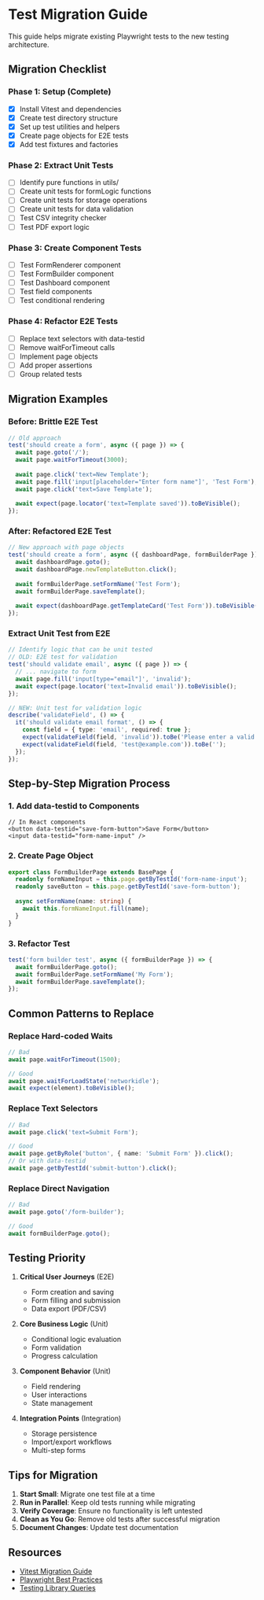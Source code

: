 # Test Migration Guide

This guide helps migrate existing Playwright tests to the new testing architecture.

## Migration Checklist

### Phase 1: Setup (Complete)
- [x] Install Vitest and dependencies
- [x] Create test directory structure
- [x] Set up test utilities and helpers
- [x] Create page objects for E2E tests
- [x] Add test fixtures and factories

### Phase 2: Extract Unit Tests
- [ ] Identify pure functions in utils/
- [ ] Create unit tests for formLogic functions
- [ ] Create unit tests for storage operations  
- [ ] Create unit tests for data validation
- [ ] Test CSV integrity checker
- [ ] Test PDF export logic

### Phase 3: Create Component Tests
- [ ] Test FormRenderer component
- [ ] Test FormBuilder component
- [ ] Test Dashboard component
- [ ] Test field components
- [ ] Test conditional rendering

### Phase 4: Refactor E2E Tests
- [ ] Replace text selectors with data-testid
- [ ] Remove waitForTimeout calls
- [ ] Implement page objects
- [ ] Add proper assertions
- [ ] Group related tests

## Migration Examples

### Before: Brittle E2E Test
```typescript
// Old approach
test('should create a form', async ({ page }) => {
  await page.goto('/');
  await page.waitForTimeout(3000);
  
  await page.click('text=New Template');
  await page.fill('input[placeholder="Enter form name"]', 'Test Form');
  await page.click('text=Save Template');
  
  await expect(page.locator('text=Template saved')).toBeVisible();
});
```

### After: Refactored E2E Test
```typescript
// New approach with page objects
test('should create a form', async ({ dashboardPage, formBuilderPage }) => {
  await dashboardPage.goto();
  await dashboardPage.newTemplateButton.click();
  
  await formBuilderPage.setFormName('Test Form');
  await formBuilderPage.saveTemplate();
  
  await expect(dashboardPage.getTemplateCard('Test Form')).toBeVisible();
});
```

### Extract Unit Test from E2E
```typescript
// Identify logic that can be unit tested
// OLD: E2E test for validation
test('should validate email', async ({ page }) => {
  // ... navigate to form
  await page.fill('input[type="email"]', 'invalid');
  await expect(page.locator('text=Invalid email')).toBeVisible();
});

// NEW: Unit test for validation logic
describe('validateField', () => {
  it('should validate email format', () => {
    const field = { type: 'email', required: true };
    expect(validateField(field, 'invalid')).toBe('Please enter a valid email address');
    expect(validateField(field, 'test@example.com')).toBe('');
  });
});
```

## Step-by-Step Migration Process

### 1. Add data-testid to Components
```tsx
// In React components
<button data-testid="save-form-button">Save Form</button>
<input data-testid="form-name-input" />
```

### 2. Create Page Object
```typescript
export class FormBuilderPage extends BasePage {
  readonly formNameInput = this.page.getByTestId('form-name-input');
  readonly saveButton = this.page.getByTestId('save-form-button');
  
  async setFormName(name: string) {
    await this.formNameInput.fill(name);
  }
}
```

### 3. Refactor Test
```typescript
test('form builder test', async ({ formBuilderPage }) => {
  await formBuilderPage.goto();
  await formBuilderPage.setFormName('My Form');
  await formBuilderPage.saveTemplate();
});
```

## Common Patterns to Replace

### Replace Hard-coded Waits
```typescript
// Bad
await page.waitForTimeout(1500);

// Good
await page.waitForLoadState('networkidle');
await expect(element).toBeVisible();
```

### Replace Text Selectors
```typescript
// Bad
await page.click('text=Submit Form');

// Good
await page.getByRole('button', { name: 'Submit Form' }).click();
// Or with data-testid
await page.getByTestId('submit-button').click();
```

### Replace Direct Navigation
```typescript
// Bad
await page.goto('/form-builder');

// Good
await formBuilderPage.goto();
```

## Testing Priority

1. **Critical User Journeys** (E2E)
   - Form creation and saving
   - Form filling and submission
   - Data export (PDF/CSV)

2. **Core Business Logic** (Unit)
   - Conditional logic evaluation
   - Form validation
   - Progress calculation

3. **Component Behavior** (Unit)
   - Field rendering
   - User interactions
   - State management

4. **Integration Points** (Integration)
   - Storage persistence
   - Import/export workflows
   - Multi-step forms

## Tips for Migration

1. **Start Small**: Migrate one test file at a time
2. **Run in Parallel**: Keep old tests running while migrating
3. **Verify Coverage**: Ensure no functionality is left untested
4. **Clean as You Go**: Remove old tests after successful migration
5. **Document Changes**: Update test documentation

## Resources

- [Vitest Migration Guide](https://vitest.dev/guide/migration.html)
- [Playwright Best Practices](https://playwright.dev/docs/best-practices)
- [Testing Library Queries](https://testing-library.com/docs/queries/about)